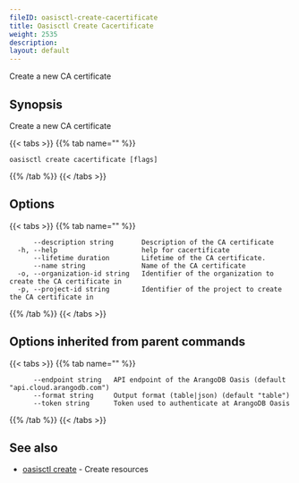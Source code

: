```yaml
---
fileID: oasisctl-create-cacertificate
title: Oasisctl Create Cacertificate
weight: 2535
description: 
layout: default
---
```

Create a new CA certificate

## Synopsis

Create a new CA certificate

{{< tabs >}}
{{% tab name="" %}}
```
oasisctl create cacertificate [flags]
```
{{% /tab %}}
{{< /tabs >}}

## Options

{{< tabs >}}
{{% tab name="" %}}
```
      --description string       Description of the CA certificate
  -h, --help                     help for cacertificate
      --lifetime duration        Lifetime of the CA certificate.
      --name string              Name of the CA certificate
  -o, --organization-id string   Identifier of the organization to create the CA certificate in
  -p, --project-id string        Identifier of the project to create the CA certificate in
```
{{% /tab %}}
{{< /tabs >}}

## Options inherited from parent commands

{{< tabs >}}
{{% tab name="" %}}
```
      --endpoint string   API endpoint of the ArangoDB Oasis (default "api.cloud.arangodb.com")
      --format string     Output format (table|json) (default "table")
      --token string      Token used to authenticate at ArangoDB Oasis
```
{{% /tab %}}
{{< /tabs >}}

## See also

* [oasisctl create]()	 - Create resources

